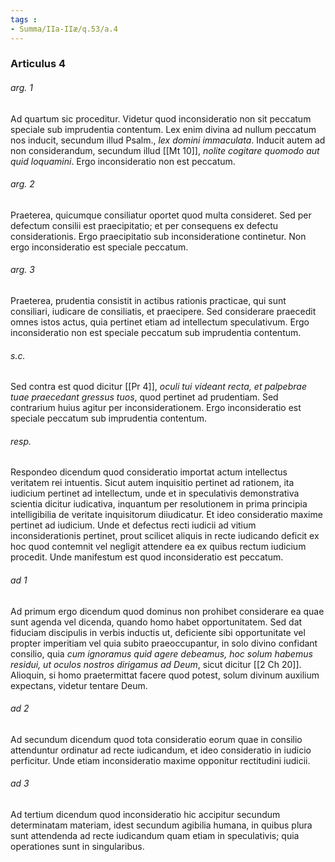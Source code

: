 ```yaml
---
tags : 
- Summa/IIa-IIæ/q.53/a.4
---
```


### Articulus 4

###### arg. 1
Ad quartum sic proceditur. Videtur quod inconsideratio non sit peccatum speciale sub imprudentia contentum. Lex enim divina ad nullum peccatum nos inducit, secundum illud Psalm., *lex domini immaculata*. Inducit autem ad non considerandum, secundum illud [[Mt 10]], *nolite cogitare quomodo aut quid loquamini*. Ergo inconsideratio non est peccatum.

###### arg. 2
Praeterea, quicumque consiliatur oportet quod multa consideret. Sed per defectum consilii est praecipitatio; et per consequens ex defectu considerationis. Ergo praecipitatio sub inconsideratione continetur. Non ergo inconsideratio est speciale peccatum.

###### arg. 3
Praeterea, prudentia consistit in actibus rationis practicae, qui sunt consiliari, iudicare de consiliatis, et praecipere. Sed considerare praecedit omnes istos actus, quia pertinet etiam ad intellectum speculativum. Ergo inconsideratio non est speciale peccatum sub imprudentia contentum.

###### s.c.
Sed contra est quod dicitur [[Pr 4]], *oculi tui videant recta, et palpebrae tuae praecedant gressus tuos*, quod pertinet ad prudentiam. Sed contrarium huius agitur per inconsiderationem. Ergo inconsideratio est speciale peccatum sub imprudentia contentum.

###### resp.
Respondeo dicendum quod consideratio importat actum intellectus veritatem rei intuentis. Sicut autem inquisitio pertinet ad rationem, ita iudicium pertinet ad intellectum, unde et in speculativis demonstrativa scientia dicitur iudicativa, inquantum per resolutionem in prima principia intelligibilia de veritate inquisitorum diiudicatur. Et ideo consideratio maxime pertinet ad iudicium. Unde et defectus recti iudicii ad vitium inconsiderationis pertinet, prout scilicet aliquis in recte iudicando deficit ex hoc quod contemnit vel negligit attendere ea ex quibus rectum iudicium procedit. Unde manifestum est quod inconsideratio est peccatum.

###### ad 1
Ad primum ergo dicendum quod dominus non prohibet considerare ea quae sunt agenda vel dicenda, quando homo habet opportunitatem. Sed dat fiduciam discipulis in verbis inductis ut, deficiente sibi opportunitate vel propter imperitiam vel quia subito praeoccupantur, in solo divino confidant consilio, quia *cum ignoramus quid agere debeamus, hoc solum habemus residui, ut oculos nostros dirigamus ad Deum*, sicut dicitur [[2 Ch 20]]. Alioquin, si homo praetermittat facere quod potest, solum divinum auxilium expectans, videtur tentare Deum.

###### ad 2
Ad secundum dicendum quod tota consideratio eorum quae in consilio attenduntur ordinatur ad recte iudicandum, et ideo consideratio in iudicio perficitur. Unde etiam inconsideratio maxime opponitur rectitudini iudicii.

###### ad 3
Ad tertium dicendum quod inconsideratio hic accipitur secundum determinatam materiam, idest secundum agibilia humana, in quibus plura sunt attendenda ad recte iudicandum quam etiam in speculativis; quia operationes sunt in singularibus.


